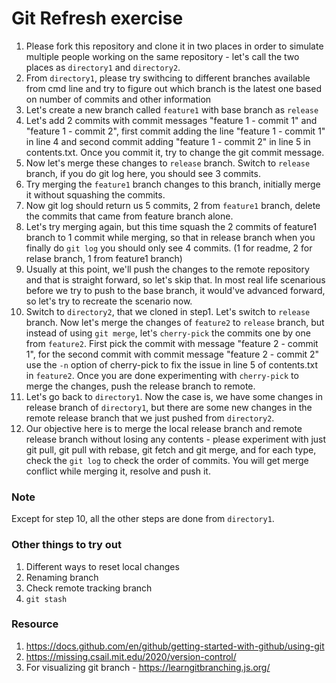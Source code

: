 # Git Refresh exercise

1.  Please fork this repository and clone it in two places in order to simulate multiple people working on the same repository - let's call the two places as `directory1` and `directory2`.
2.  From `directory1`, please try swithcing to different branches available from cmd line and try to figure out which branch is the latest one based on number of commits and other information
3.  Let's create a new branch called `feature1` with base branch as `release`
4.  Let's add 2 commits with commit messages "feature 1 - commit 1" and "feature 1 - commit 2", first commit adding the line "feature 1 - commit 1" in line 4 and second commit adding "feature 1 - commit 2" in line 5 in contents.txt.  Once you commit it, try to change the git commit message.
5.  Now let's merge these changes to `release` branch.  Switch to `release` branch, if you do git log here, you should see 3 commits.
6.  Try merging the `feature1` branch changes to this branch, initially merge it without squashing the commits.
7.  Now git log should return us 5 commits, 2 from `feature1` branch, delete the commits that came from feature branch alone.
8.  Let's try merging again, but this time squash the 2 commits of feature1 branch to 1 commit while merging, so that in release branch when you finally do `git log` you should only see 4 commits. (1 for readme, 2 for relase branch, 1 from feature1 branch)
9.  Usually at this point, we'll push the changes to the remote repository and that is straight forward, so let's skip that.  In most real life scenarious before we try to push to the base branch, it would've advanced forward, so let's try to recreate the scenario now.
10.  Switch to `directory2`, that we cloned in step1.  Let's switch to `release` branch.  Now let's merge the changes of `feature2` to `release` branch, but instead of using `git merge`, let's `cherry-pick` the commits one by one from `feature2`.  First pick the commit with message "feature 2 - commit 1", for the second commit with commit message "feature 2 - commit 2" use the `-n` option of cherry-pick to fix the issue in line 5 of contents.txt in `feature2`.  Once you are done experimenting with `cherry-pick` to merge the changes, push the release branch to remote.
11.  Let's go back to `directory1`.  Now the case is, we have some changes in release branch of `directory1`, but there are some new changes in the remote release branch that we just pushed from `directory2`.
12.  Our objective here is to merge the local release branch and remote release branch without losing any contents - please experiment with just git pull, git pull with rebase, git fetch and git merge, and for each type, check the `git log` to check the order of commits.  You will get merge conflict while merging it, resolve and push it.


### Note
Except for step 10, all the other steps are done from `directory1`.


### Other things to try out
1. Different ways to reset local changes
2. Renaming branch
3. Check remote tracking branch
4. `git stash`

### Resource
1. https://docs.github.com/en/github/getting-started-with-github/using-git
2. https://missing.csail.mit.edu/2020/version-control/
3. For visualizing git branch - https://learngitbranching.js.org/

